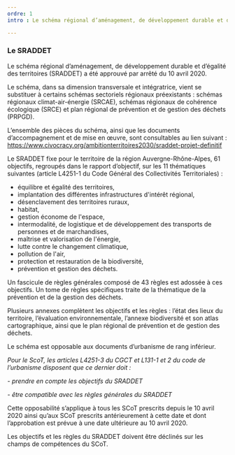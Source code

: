 ```yaml
---
ordre: 1
intro : Le schéma régional d’aménagement, de développement durable et d’égalité des territoires (SRADDET) a été approuvé par arrêté du 10 avril 2020.

---
```


### Le SRADDET

Le schéma régional d’aménagement, de développement durable et d’égalité des territoires (SRADDET) a été approuvé par arrêté du 10 avril 2020.

Le schéma, dans sa dimension transversale et intégratrice, vient se substituer à certains schémas sectoriels régionaux préexistants : schémas régionaux climat-air-énergie (SRCAE), schémas régionaux de cohérence écologique (SRCE) et plan régional de prévention et de gestion des déchets (PRPGD).

L’ensemble des pièces du schéma, ainsi que les documents d’accompagnement et de mise en œuvre,  sont consultables au lien suivant :
https://www.civocracy.org/ambitionterritoires2030/sraddet-projet-definitif

Le SRADDET fixe pour le territoire de la région Auvergne-Rhône-Alpes, 61 objectifs, regroupés dans le rapport d’objectif, sur les 11 thématiques suivantes (article L4251-1 du Code Général des Collectivités Territoriales) :
- équilibre et égalité des territoires, 
- implantation des différentes infrastructures d'intérêt régional, 
- désenclavement des territoires ruraux, 
- habitat,
- gestion économe de l'espace, 
- intermodalité, de logistique et de développement des transports de personnes et de marchandises,
- maîtrise et valorisation de l'énergie, 
- lutte contre le changement climatique, 
- pollution de l'air, 
- protection et restauration de la biodiversité, 
- prévention et gestion des déchets.

Un fascicule de règles générales composé de 43 règles est adossée à ces objectifs. Un tome de règles spécifiques traite de la thématique de la prévention et de la gestion des déchets. 

Plusieurs annexes complètent les objectifs et les règles : l’état des lieux du territoire, l’évaluation environnementale, l’annexe biodiversité et son atlas cartographique, ainsi que le plan régional de prévention et de gestion des déchets. 

Le schéma est opposable aux documents d’urbanisme de rang inférieur. 

*Pour le ScoT, les articles L4251-3 du CGCT et L131-1 et 2 du code de l’urbanisme disposent que ce dernier doit :*

*- prendre en compte les objectifs du SRADDET*

*- être compatible avec les règles générales du SRADDET*
      
Cette opposabilité s’applique à tous les SCoT prescrits depuis le 10 avril 2020 ainsi qu’aux SCoT prescrits antérieurement à cette date et dont l’approbation est prévue à une date ultérieure au 10 avril 2020.

Les objectifs et les règles du SRADDET doivent être déclinés sur les champs de compétences du SCoT.
